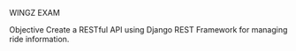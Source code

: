 WINGZ EXAM

Objective
Create a RESTful API using Django REST Framework for managing ride information.
